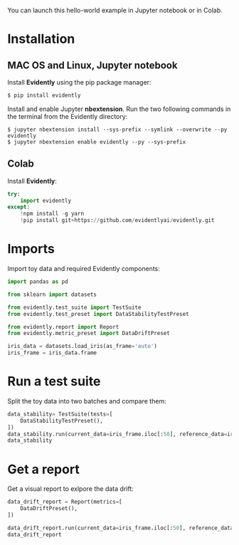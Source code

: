 You can launch this hello-world example in Jupyter notebook or in Colab. 

# Installation 

## MAC OS and Linux, Jupyter notebook

Install **Evidently** using the pip package manager:

```bash
$ pip install evidently
```

Install and enable Jupyter **nbextension**. Run the two following commands in the terminal from the Evidently directory:

```
$ jupyter nbextension install --sys-prefix --symlink --overwrite --py evidently
$ jupyter nbextension enable evidently --py --sys-prefix
```

## Colab

Install **Evidently**:

```python
try:
    import evidently
except:
    !npm install -g yarn
    !pip install git+https://github.com/evidentlyai/evidently.git
``` 

# Imports 

Import toy data and required Evidently components:

```python
import pandas as pd

from sklearn import datasets

from evidently.test_suite import TestSuite
from evidently.test_preset import DataStabilityTestPreset

from evidently.report import Report
from evidently.metric_preset import DataDriftPreset

iris_data = datasets.load_iris(as_frame='auto')
iris_frame = iris_data.frame
``` 

# Run a test suite

Split the toy data into two batches and compare them: 

```python
data_stability= TestSuite(tests=[
    DataStabilityTestPreset(),
])
data_stability.run(current_data=iris_frame.iloc[:50], reference_data=iris_frame.iloc[50:], column_mapping=None)
data_stability 
``` 

# Get a report

Get a visual report to exlpore the data drift:

```python
data_drift_report = Report(metrics=[
    DataDriftPreset(),
])

data_drift_report.run(current_data=iris_frame.iloc[:50], reference_data=iris_frame.iloc[50:], column_mapping=None)
data_drift_report
``` 


